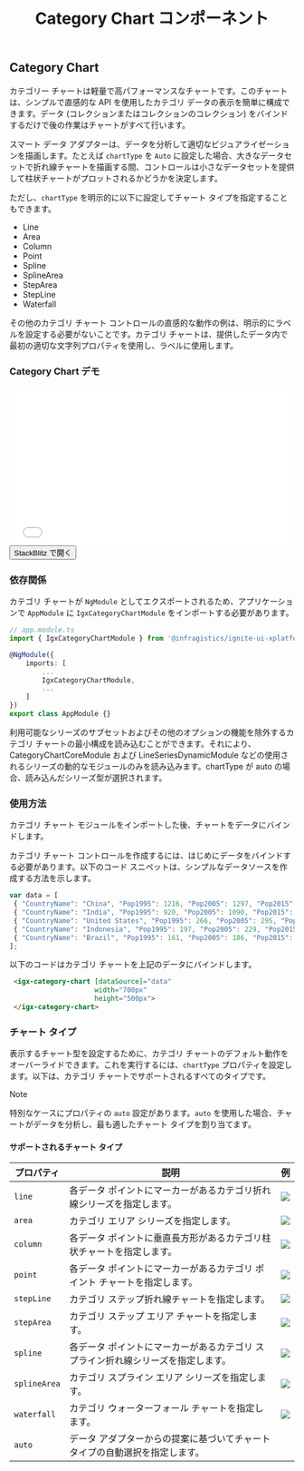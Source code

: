 ﻿---
title: Category Chart コンポーネント
_description: Ignite UI for Angular Category Chart コンポーネントを使用して、詳細情報のエントリ ポイントとして、ダッシュボード、テキスト、画像、アイコン、ボタンなどを表示します。
_keywords: Ignite UI for Angular, データ ビジュアライゼーション, UI コントロール, Angular ウィジェット, web ウィジェット, UI ウィジェット, Angular, ネイティブ Angular コンポーネント スィート, ネイティブ Angular コントロール, ネイティブ Angular コンポーネント ライブラリ, Angular Chart コンポーネント, Angular Category Chart コンポーネント, Angular Chart コントロール, Angular Category Chart コントロール
_language: ja
---
## Category Chart 

カテゴリー チャートは軽量で高パフォーマンスなチャートです。このチャートは、シンプルで直感的な API を使用したカテゴリ データの表示を簡単に構成できます。データ (コレクションまたはコレクションのコレクション) をバインドするだけで後の作業はチャートがすべて行います。

スマート データ アダプターは、データを分析して適切なビジュアライゼーションを描画します。たとえば `chartType` を `Auto` に設定した場合、大きなデータセットで折れ線チャートを描画する間、コントロールは小さなデータセットを提供して柱状チャートがプロットされるかどうかを決定します。

ただし、`chartType` を明示的に以下に設定してチャート タイプを指定することもできます。
    
- Line
- Area
- Column
- Point
- Spline
- SplineArea
- StepArea
- StepLine
- Waterfall

その他のカテゴリ チャート コントロールの直感的な動作の例は、明示的にラベルを設定する必要がないことです。カテゴリ チャートは、提供したデータ内で最初の適切な文字列プロパティを使用し、ラベルに使用します。

<div class="divider"></div>

### Category Chart デモ

<div class="sample-container" style="height: 280px">
    <iframe id="category-chart-overview-sample-1-iframe" src='{environment:demosBaseUrl}/category-chart-overview-sample' width="100%" height="100%" seamless frameBorder="0" onload="onSampleIframeContentLoaded(this);"></iframe>
</div>
<div>
    <button data-localize="stackblitz" class="stackblitz-btn"   data-iframe-id="category-chart-overview-sample-iframe" data-demos-base-url="{environment:demosBaseUrl}">StackBlitz で開く
    </button>
</div>

<div class="divider--half"></div>

### 依存関係

カテゴリ チャートが `NgModule` としてエクスポートされるため、アプリケーションで `AppModule` に `IgxCategoryChartModule` をインポートする必要があります。

```typescript
// app.module.ts
import { IgxCategoryChartModule } from '@infragistics/ignite-ui-xplatform-for-angular/Debug/ES5/ig-categorychart-module';

@NgModule({
    imports: [
        ...
        IgxCategoryChartModule,
        ...
    ]
})
export class AppModule {}
```

利用可能なシリーズのサブセットおよびその他のオプションの機能を除外するカテゴリ チャートの最小構成を読み込むことができます。それにより、CategoryChartCoreModule および LineSeriesDynamicModule などの使用されるシリーズの動的なモジュールのみを読み込みます。chartType が auto の場合、読み込んだシリーズ型が選択されます。

<div class="divider--half"></div>

### 使用方法

カテゴリ チャート モジュールをインポートした後、チャートをデータにバインドします。

カテゴリ チャート コントロールを作成するには、はじめにデータをバインドする必要があります。以下のコード スニペットは、シンプルなデータソースを作成する方法を示します。

```typescript
var data = [
 { "CountryName": "China", "Pop1995": 1216, "Pop2005": 1297, "Pop2015": 1361, "Pop2025": 1394 },
 { "CountryName": "India", "Pop1995": 920, "Pop2005": 1090, "Pop2015": 1251, "Pop2025": 1396 },
 { "CountryName": "United States", "Pop1995": 266, "Pop2005": 295, "Pop2015": 322, "Pop2025": 351 },
 { "CountryName": "Indonesia", "Pop1995": 197, "Pop2005": 229, "Pop2015": 256, "Pop2025": 277 },
 { "CountryName": "Brazil", "Pop1995": 161, "Pop2005": 186, "Pop2015": 204, "Pop2025": 218 }
];

```

以下のコードはカテゴリ チャートを上記のデータにバインドします。

```html 
 <igx-category-chart [dataSource]="data"
                     width="700px"
                     height="500px">
 </igx-category-chart>
```

<div class="divider--half"></div>

### チャート タイプ

表示するチャート型を設定するために、カテゴリ チャートのデフォルト動作をオーバーライドできます。これを実行するには、`chartType` プロパティを設定します。以下は、カテゴリ チャートでサポートされるすべてのタイプです。

> [!NOTE]
> 特別なケースにプロパティの `auto` 設定があります。`auto` を使用した場合、チャートがデータを分析し、最も適したチャート タイプを割り当てます。

#### サポートされるチャート タイプ

プロパティ|説明|例
---|---|---
`line`|各データ ポイントにマーカーがあるカテゴリ折れ線シリーズを指定します。|![](/images/category_chart_line.png)
`area`|カテゴリ エリア シリーズを指定します。|![](/images/category_chart_area.png)
`column`|各データ ポイントに垂直長方形があるカテゴリ柱状チャートを指定します。|![](/images/category_chart_column.png)
`point`|各データ ポイントにマーカーがあるカテゴリ ポイント チャートを指定します。|![](/images/category_chart_point.png)
`stepLine`|カテゴリ ステップ折れ線チャートを指定します。|![](/images/category_chart_stepline.png)
`stepArea`|カテゴリ ステップ エリア チャートを指定します。|![](/images/category_chart_steparea.png)
`spline`|各データ ポイントにマーカーがあるカテゴリ スプライン折れ線シリーズを指定します。|![](/images/category_chart_spline.png)
`splineArea`|カテゴリ スプライン エリア シリーズを指定します。|![](/images/category_chart_splinearea.png)
`waterfall`|カテゴリ ウォーターフォール チャートを指定します。|![](/images/category_chart_waterfall.png)
`auto`|データ アダプターからの提案に基づいてチャート タイプの自動選択を指定します。|

